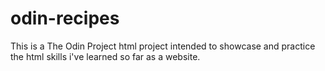 # odin-recipes
This is a The Odin Project html project intended to showcase and practice the html skills i've learned so far as a website.

